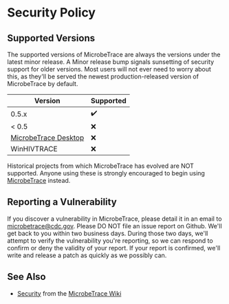 # Security Policy

## Supported Versions

The supported versions of MicrobeTrace are always the versions under the latest minor release. A Minor release bump signals
sunsetting of security support for older versions. Most users will not ever need to worry about this, as they'll be served the
newest production-released version of MicrobeTrace by default.

| Version | Supported          |
| ------- | ------------------ |
| 0.5.x   | :heavy_check_mark: |
| < 0.5   | :x:                |
| [MicrobeTrace Desktop](https://github.com/CDCgov/MicrobeTrace-archive) | :x:   |
| WinHIVTRACE | :x:   |

Historical projects from which MicrobeTrace has evolved are NOT supported. Anyone using these is strongly encouraged to begin
using [MicrobeTrace](https://microbetrace.herokuapp.com/) instead.

## Reporting a Vulnerability

If you discover a vulnerability in MicrobeTrace, please detail it in an email to microbetrace@cdc.gov. Please DO NOT file an
issue report on Github. We'll get back to you within two business days. During those two days, we'll attempt to verify the
vulnerability you're reporting, so we can respond to confirm or deny the validity of your report. If your report is confirmed,
we'll write and release a patch as quickly as we possibly can.

## See Also

* [Security](https://github.com/CDCgov/MicrobeTrace/wiki/Security) from the [MicrobeTrace Wiki](https://github.com/CDCgov/MicrobeTrace/wiki)
